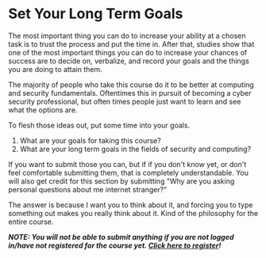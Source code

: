 # Set Your Long Term Goals
The most important thing you can do to increase your ability at a chosen task is to trust the process and put the time in. After that, studies show that one of the most important things you can do to increase your chances of success are to decide on, verbalize, and record your goals and the things you are doing to attain them.

The majority of people who take this course do it to be better at computing and security fundamentals. Oftentimes this in pursuit of becoming a cyber security professional, but often times people just want to learn and see what the options are.

To flesh those ideas out, put some time into your goals.

1. What are your goals for taking this course?
2. What are your long term goals in the fields of security and computing?

If you want to submit those you can, but if if you don't know yet, or don't feel comfortable submitting them, that is completely understandable. You will also get credit for this section by submitting "Why are you asking personal questions about me internet stranger?" 

The answer is because I want you to think about it, and forcing you to type something out makes you really think about it. Kind of the philosophy for the entire course. 

***NOTE: You will not be able to submit anything if you are not logged in/have not registered for the course yet. [Click here to register](https://academy.hoppersroppers.org/login/index.php)!***